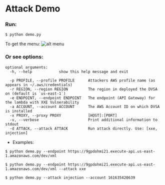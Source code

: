 # Attack Demo

### Run:
`$ python demo.py`

To get the menu:
![alt menu](https://i.imgur.com/GApZuRM.png)


### Or see options: 
```
optional arguments:
  -h, --help            show this help message and exit
  
  -p PROFILE, --profile PROFILE      Attackers AWS profile name (as appears in ~/.aws/credentials)
  -r REGION, --region REGION         The region in deployed the DVSA on (default is `us-east-1`)
  -e ENDPOINT, --endpoint ENDPOINT   The endpoint (API Gateway) for the lambda with XXE Vulnerability
  -a ACCOUNT, --account ACCOUNT      The AWS Account ID on which DVSA is installed
  -x PROXY, --proxy PROXY            [HOST]:[PORT]
  -v, --verbose                      Print additional information to stdout
  -d ATTACK, --attack ATTACK         Run attack directly. Use: [xxe, injection]
```

- Examples:

`$ python demo.py --endpoint https://9gpdohmi21.execute-api.us-east-1.amazonaws.com/dev/xml`

`$ python demo.py --endpoint https://9gpdohmi21.execute-api.us-east-1.amazonaws.com/dev/xml --attack xxe`

`$ python demo.py --attack injection --account 161635420639`

